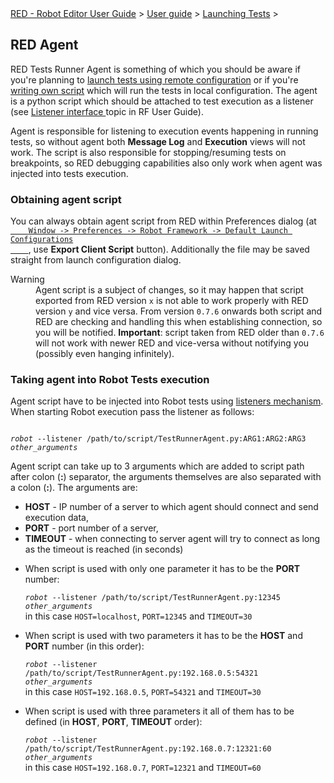 <html>
<head>
<link href="PLUGINS_ROOT/org.robotframework.ide.eclipse.main.plugin.doc.user/help/style.css" rel="stylesheet" type="text/css"/>
</head>
<body>
<a href="RED/../../../../help/index.html">RED - Robot Editor User Guide</a> &gt; <a href="RED/../../../../help/user_guide/user_guide.html">User guide</a> &gt; <a href="RED/../../../../help/user_guide/launching.html">Launching Tests</a> &gt; 
	<h2>RED Agent</h2>
<p>RED Tests Runner Agent is something of which you should be aware if you're planning 
	to <a href="remote_launch.html">launch tests using remote configuration</a> or if you're 
	<a href="local_launch_scripting.html">writing own script</a> which will run the tests in 
	local configuration. The agent is a python script which should be attached to test execution as a listener (see 
	<a class="external" href="http://robotframework.org/robotframework/latest/RobotFrameworkUserGuide.html#listener-interface" target="_blank">
	Listener interface
	</a> topic in RF User Guide).
	</p>
<p>Agent is responsible for listening to execution events happening in running tests, so without agent
	both <b>Message Log</b> and <b>Execution</b> views will not work. The script is also responsible for
	stopping/resuming tests on breakpoints, so RED debugging capabilities also only work when agent 
	was injected into tests execution.
	</p>
<h3>Obtaining agent script</h3>
<p>You can always obtain agent script from RED within Preferences dialog
	(at <code><a class="command" href="javascript:executeCommand('org.eclipse.ui.window.preferences(preferencePageId=org.robotframework.ide.eclipse.main.plugin.preferences.launch.default)')">
	Window -> Preferences -> Robot Framework -> Default Launch Configurations
	</a></code>, use <b>Export Client Script</b> button). Additionally the file may be saved
	straight from launch configuration dialog.
	</p>
<dl class="warning">
<dt>Warning</dt>
<dd>Agent script is a subject of changes, so it may happen that script exported from RED version
	   <code>x</code> is not able to work properly with RED version <code>y</code> and 
	   vice versa. From version <code>0.7.6</code> onwards both script and RED are checking and handling
	   this when establishing connection, so you will be notified. <b>Important</b>: script taken from RED older than 
	   <code>0.7.6</code> will not work with newer RED and vice-versa without notifying you
	   (possibly even hanging infinitely).
	   </dd>
</dl>
<h3 id="command_line_usage">Taking agent into Robot Tests execution</h3>
<p>Agent script have to be injected into Robot tests using 
	<a class="external" href="http://robotframework.org/robotframework/latest/RobotFrameworkUserGuide.html#listener-interface" target="_blank">
	listeners mechanism</a>. When starting Robot execution pass the listener as follows:
	</p>
<div class="code"><code>
<i>robot</i> --listener /path/to/script/TestRunnerAgent.py:ARG1:ARG2:ARG3 <i>other_arguments</i>
</code></div>
<p>Agent script can take up to 3 arguments which are added to script path after colon (<b>:</b>) separator, 
	the arguments themselves are also separated with a colon (<b>:</b>). The arguments are:
	</p>
<ul>
<li><b>HOST</b> - IP number of a server to which agent should connect and send execution data,
		<li><b>PORT</b> - port number of a server,
		<li><b>TIMEOUT</b> - when connecting to server agent will try to connect as long as the timeout is reached
		(in seconds)  
		</li>
</li></li></ul>
<ul>
<li>
			When script is used with only one parameter it has to be the <b>PORT</b> number:
			<div class="code"><code>
<i>robot</i> --listener /path/to/script/TestRunnerAgent.py:12345 <i>other_arguments</i>
</code></div>
			in this case <code>HOST=localhost</code>, <code>PORT=12345</code> and <code>TIMEOUT=30</code><p></p>
</li>
<li>
			When script is used with two parameters it has to be the <b>HOST</b> and <b>PORT</b>
			number (in this order):
			<div class="code"><code>
<i>robot</i> --listener /path/to/script/TestRunnerAgent.py:192.168.0.5:54321 <i>other_arguments</i>
</code></div>
			in this case <code>HOST=192.168.0.5</code>, <code>PORT=54321</code> and <code>TIMEOUT=30</code><p></p>
</li>
<li>
			When script is used with three parameters it all of them has to be defined (in <b>HOST</b>, <b>PORT</b>, 
			<b>TIMEOUT</b> order):
			<div class="code"><code>
<i>robot</i> --listener /path/to/script/TestRunnerAgent.py:192.168.0.7:12321:60 <i>other_arguments</i>
</code></div>
			in this case <code>HOST=192.168.0.7</code>, <code>PORT=12321</code> and <code>TIMEOUT=60</code>
</li>
</ul>
<br/>
<br/>
</body>
</html>
